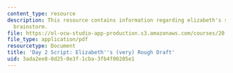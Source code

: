```yaml
---
content_type: resource
description: This resource contains information regarding elizabeth's stem nugget
  brainstorm.
file: https://ol-ocw-studio-app-production.s3.amazonaws.com/courses/20-219-becoming-the-next-bill-nye-writing-and-hosting-the-educational-show-january-iap-2015/3ada2ee80d250e3f1cba3fb4f00205e1_MIT20_219IAP15_Eliz_scrpt.pdf
file_type: application/pdf
resourcetype: Document
title: 'Day 2 Script: Elizabeth''s (very) Rough Draft'
uid: 3ada2ee8-0d25-0e3f-1cba-3fb4f00205e1
---
```

